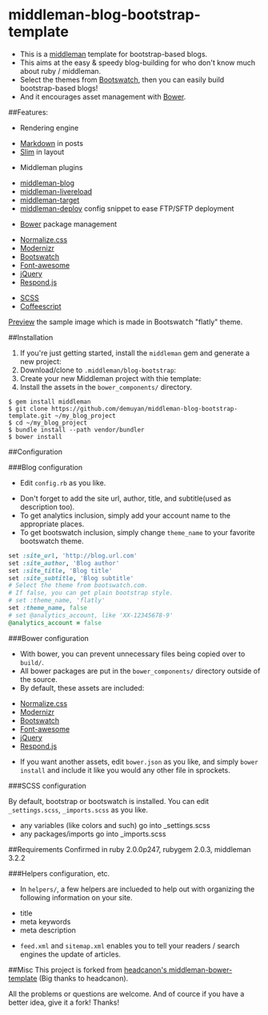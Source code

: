 # middleman-blog-bootstrap-template

* This is a [middleman](http://middlemanapp.com) template for bootstrap-based blogs.
* This aims at the easy & speedy blog-building for who don't know much about ruby / middleman.
* Select the themes from [Bootswatch](http://bootswatch.com/), then you can easily build bootstrap-based blogs!
* And it encourages asset management with [Bower](http://github.com/twitter/bower). 

##Features:
* Rendering engine
 - [Markdown](http://daringfireball.net/projects/markdown/) in posts
 - [Slim](http://slim-lang.com/) in layout
* Middleman plugins
 - [middleman-blog](http://github.com/middleman/middleman-blog/)
 - [middleman-livereload](http://github.com/middleman/middleman-livereload)
 - [middleman-target](http://github.com/xunker/middleman-target) 
 - [middleman-deploy](http://github.com/tvaughan/middleman-deploy) config snippet to ease FTP/SFTP deployment
* [Bower](http://github.com/twitter/bower) package management
 - [Normalize.css](http://necolas.github.com/normalize.css) 
 - [Modernizr](http://modernizr.com)
 - [Bootswatch](http://bootswatch.com/)
 - [Font-awesome](http://fontawesome.io/)
 - [jQuery](http://jquery.com/)
 - [Respond.js](http://github.com/scottjehl/Respond)
* [SCSS](http://sass-lang.com)
* [Coffeescript](http://coffeescript.org/)

[Preview](source/images/sample-theme-flatly.png) the sample image which is made in Bootswatch "flatly" theme.

##Installation

1. If you're just getting started, install the `middleman` gem and generate a new project:
1. Download/clone to `.middleman/blog-bootstrap`: 
1. Create your new Middleman project with thie template:
1. Install the assets in the `bower_components/` directory.

```shell
$ gem install middleman
$ git clone https://github.com/demuyan/middleman-blog-bootstrap-template.git ~/my_blog_project
$ cd ~/my_blog_project
$ bundle install --path vendor/bundler
$ bower install
```

##Configuration

###Blog configuration

* Edit `config.rb` as you like.
 - Don't forget to add the site url, author, title, and subtitle(used as description too).
 - To get analytics inclusion, simply add your account name to the appropriate places.
 - To get bootswatch inclusion, simply change `theme_name` to your favorite bootswatch theme.

```ruby:config.rb
set :site_url, 'http://blog.url.com'
set :site_author, 'Blog author'
set :site_title, 'Blog title'
set :site_subtitle, 'Blog subtitle'
# Select the theme from bootswatch.com.
# If false, you can get plain bootstrap style.
# set :theme_name, 'flatly'
set :theme_name, false
# set @analytics_account, like 'XX-12345678-9'
@analytics_account = false
```

###Bower configuration

* With bower, you can prevent unnecessary files being copied over to ```build/```.
* All bower packages are put in the ```bower_components/``` directory outside of the source. 
* By default, these assets are included:
 - [Normalize.css](http://necolas.github.com/normalize.css) 
 - [Modernizr](http://modernizr.com)
 - [Bootswatch](http://bootswatch.com/)
 - [Font-awesome](http://fontawesome.io/)
 - [jQuery](http://jquery.com/)
 - [Respond.js](http://github.com/scottjehl/Respond)
* If you want another assets, edit `bower.json` as you like, and simply ```bower install``` and include it like you would any other file in sprockets.

###SCSS configuration

By default, bootstrap or bootswatch is installed.
You can edit `_settings.scss`, `_imports.scss` as you like.

* any variables (like colors and such) go into _settings.scss
* any packages/imports go into _imports.scss

##Requirements
Confirmed in ruby 2.0.0p247, rubygem 2.0.3, middleman 3.2.2

###Helpers configuration, etc.

* In ```helpers/```, a few helpers are inclueded to help out with organizing the following information on your site.
 - title
 - meta keywords
 - meta description
* ```feed.xml``` and ```sitemap.xml``` enables you to tell your readers / search engines the update of articles.

##Misc
This project is forked from [headcanon's middleman-bower-template](https://github.com/headcanon/middleman-bower-template)  (Big thanks to headcanon). 

All the problems or questions are welcome. And of cource if you have a better idea, give it a fork! 
Thanks!
